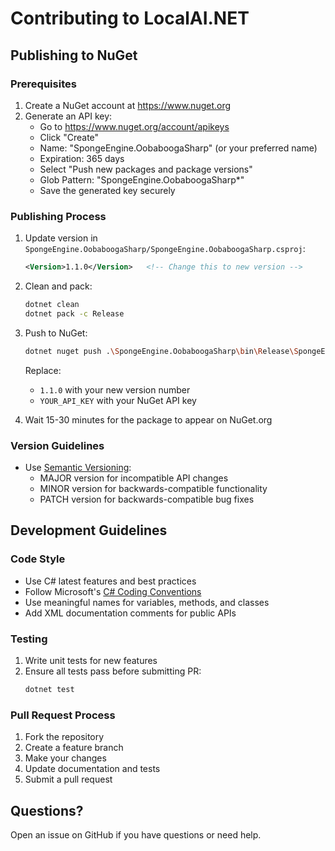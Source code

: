 # Contributing to LocalAI.NET

## Publishing to NuGet

### Prerequisites
1. Create a NuGet account at https://www.nuget.org
2. Generate an API key:
   - Go to https://www.nuget.org/account/apikeys
   - Click "Create"
   - Name: "SpongeEngine.OobaboogaSharp" (or your preferred name)
   - Expiration: 365 days
   - Select "Push new packages and package versions"
   - Glob Pattern: "SpongeEngine.OobaboogaSharp*"
   - Save the generated key securely

### Publishing Process
1. Update version in `SpongeEngine.OobaboogaSharp/SpongeEngine.OobaboogaSharp.csproj`:
   ```xml
   <Version>1.1.0</Version>   <!-- Change this to new version -->
   ```

2. Clean and pack:
   ```bash
   dotnet clean
   dotnet pack -c Release
   ```

3. Push to NuGet:
   ```bash
   dotnet nuget push .\SpongeEngine.OobaboogaSharp\bin\Release\SpongeEngine.OobaboogaSharp.1.1.0.nupkg --api-key YOUR_API_KEY --source https://api.nuget.org/v3/index.json
   ```
   Replace:
   - `1.1.0` with your new version number
   - `YOUR_API_KEY` with your NuGet API key

4. Wait 15-30 minutes for the package to appear on NuGet.org

### Version Guidelines
- Use [Semantic Versioning](https://semver.org/):
  - MAJOR version for incompatible API changes
  - MINOR version for backwards-compatible functionality
  - PATCH version for backwards-compatible bug fixes

## Development Guidelines

### Code Style
- Use C# latest features and best practices
- Follow Microsoft's [C# Coding Conventions](https://docs.microsoft.com/en-us/dotnet/csharp/fundamentals/coding-style/coding-conventions)
- Use meaningful names for variables, methods, and classes
- Add XML documentation comments for public APIs

### Testing
1. Write unit tests for new features
2. Ensure all tests pass before submitting PR:
   ```bash
   dotnet test
   ```

### Pull Request Process
1. Fork the repository
2. Create a feature branch
3. Make your changes
4. Update documentation and tests
5. Submit a pull request

## Questions?
Open an issue on GitHub if you have questions or need help.
